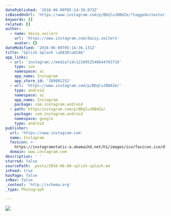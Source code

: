 ```yaml
---
datePublished: '2016-06-09T05:14:39.873Z'
isBasedOnUrl: 'https://www.instagram.com/p/BDqluJ8B4Ze/?tagged=itwstories'
keywords: []
related: []
author:
  - name: daisy.seilern
    url: 'https://www.instagram.com/daisy.seilern'
    avatar: {}
dateModified: '2016-06-09T05:14:36.131Z'
title: "Splish Splash \uD83D\uDCA6"
app_links:
  - url: 'instagram://media?id=1218952548644783710'
    type: ios
    namespace: ai
    app_name: Instagram
    app_store_id: '389801252'
  - url: 'https://www.instagram.com/p/BDqluJ8B4Ze/'
    type: android
    namespace: ai
    app_name: Instagram
    package: com.instagram.android
  - path: https/instagram.com/p/BDqluJ8B4Ze/
    package: com.instagram.android
    namespace: google
    type: android
publisher:
  url: 'https://www.instagram.com'
  name: Instagram
  favicon: >-
    https://instagramstatic-a.akamaihd.net/h1/images/ico/favicon.ico/dfa85bb1fd63.ico
  domain: www.instagram.com
description: ' '
starred: false
sourcePath: _posts/2016-06-09-splish-splash.md
inFeed: true
hasPage: false
inNav: false
_context: 'http://schema.org'
_type: Photograph

---
```

![ ](https://s3-us-west-2.amazonaws.com/the-grid-img/p/f5e717ce34e8c02e94992c4bb9bb51742abe98bf.jpg)